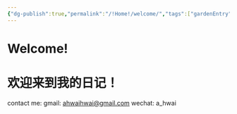 ```yaml
---
{"dg-publish":true,"permalink":"/!Home!/welcome/","tags":["gardenEntry"]}
---
```


# Welcome!
# 欢迎来到我的日记！

contact me:
gmail: ahwaihwai@gmail.com
wechat: a_hwai